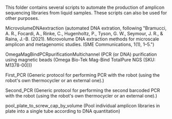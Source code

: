 This folder contains several scripts to automate the production of amplicon sequencing libraries from liquid samples. These scripts can also be used for other purposes.

MicrovolumeDNAextraction (automated DNA extration, following "Bramucci, A. R., Focardi, A., Rinke, C., Hugenholtz, P., Tyson, G. W., Seymour, J. R., & Raina, J.-B. (2021). Microvolume DNA extraction methods for microscale amplicon and metagenomic studies. ISME Communications, 1(1), 1–5.")

OmegaMagBindPCRpurificationMultichannel (PCR (or DNA) purification using magnetic beads (Omega Bio-Tek Mag-Bind TotalPure NGS (SKU: M1378-00)))

First_PCR (Generic protocol for performing PCR with the robot (using the robot's own thermocycler or an external one).)

Second_PCR (Generic protocol for performing the second barcoded PCR with the robot (using the robot's own thermocycler or an external one).)

pool_plate_to_screw_cap_by_volume (Pool individual amplicon libraries in plate into a single tube according to DNA quantitation)

